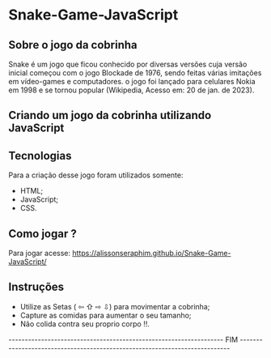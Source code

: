 # Snake-Game-JavaScript

## Sobre o jogo da cobrinha

Snake é um jogo que ficou conhecido por diversas versões cuja versão inicial começou com o jogo Blockade de 1976, sendo feitas várias imitações em vídeo-games e computadores. o jogo foi lançado para celulares Nokia em 1998 e se tornou popular (Wikipedia, Acesso em: 20 de jan. de 2023).

## Criando um jogo da cobrinha utilizando JavaScript

## Tecnologias

Para a criação desse jogo foram utilizados somente:

- HTML;
- JavaScript;
- CSS.

## Como jogar ?

Para jogar acesse: https://alissonseraphim.github.io/Snake-Game-JavaScript/

## Instruções 

- Utilize as Setas ( ⇦ ⇧ ⇨ ⇩) para movimentar a cobrinha;
- Capture as comidas para aumentar o seu tamanho;
- Não colida contra seu proprio corpo !!.

------------------------------------------------------------------ FIM ---------------------------------------------------------------------------

